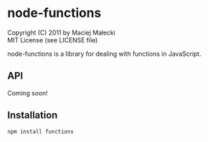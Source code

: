 # node-functions
Copyright (C) 2011 by Maciej Małecki  
MIT License (see LICENSE file)

node-functions is a library for dealing with functions in JavaScript.

## API
Coming soon!

## Installation

    npm install functions

